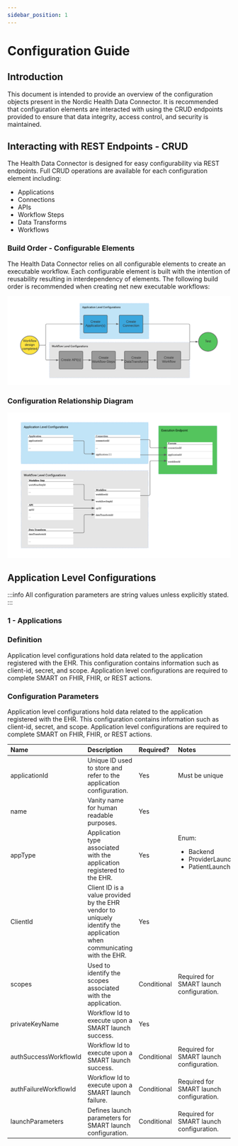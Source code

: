 ```yaml
---
sidebar_position: 1
---
```


# Configuration Guide

## Introduction

This document is intended to provide an overview of the configuration objects present in the Nordic Health Data Connector. It is recommended that configuration elements are interacted with using the CRUD endpoints provided to ensure that data integrity, access control, and security is maintained. 

## Interacting with REST Endpoints - CRUD

The Health Data Connector is designed for easy configurability via REST endpoints. Full CRUD operations are available for each configuration element including:

- Applications
- Connections
- APIs
- Workflow Steps
- Data Transforms
- Workflows

### Build Order - Configurable Elements

The Health Data Connector relies on all configurable elements to create an executable workflow. Each configurable element is built with the intention of reusability resulting in interdependency of elements. The following build order is recommended when creating net new executable workflows:

![image](img/build-order-configurable-elements.png)

### Configuration Relationship Diagram

![image](img/configuration-relationship-diagram.png)

## Application Level Configurations

:::info
All configuration parameters are string values unless explicitly stated.
:::

### 1 - Applications

### Definition

Application level configurations hold data related to the application registered with the EHR. This configuration contains information such as client-id, secret, and scope. Application level configurations are required to complete SMART on FHIR, FHIR, or REST actions. 

### Configuration Parameters

Application level configurations hold data related to the application registered with the EHR. This configuration contains information such as client-id, secret, and scope. Application level configurations are required to complete SMART on FHIR, FHIR, or REST actions. 


|Name|Description|Required?|Notes|
|:-|:-|:-|:-|
| applicationId| Unique ID used to store and refer to the application configuration.| Yes| Must be unique|
| name| Vanity name for human readable purposes.| Yes| |
| appType| Application type associated with the application registered to the EHR.| Yes| Enum: <ul><li>Backend</li><li>ProviderLaunch</li><li>PatientLaunch</li></ul>|
| ClientId| Client ID is a value provided by the EHR vendor to uniquely identify the application when communicating with the EHR.| Yes| |
| scopes| Used to identify the scopes associated with the application.| Conditional| Required for SMART launch configuration.|
| privateKeyName| Workflow Id to execute upon a SMART launch success.| Yes| |
| authSuccessWorkflowId| Workflow Id to execute upon a SMART launch success. | Conditional| Required for SMART launch configuration.|
| authFailureWorkflowId | Workflow Id to execute upon a SMART launch failure.| Conditional| Required for SMART launch configuration.|
| launchParameters| Defines launch parameters for SMART launch configuration.| Conditional| Required for SMART launch configuration.|

